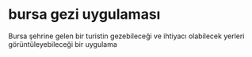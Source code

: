 # bursa gezi uygulaması
 Bursa şehrine gelen bir turistin gezebileceği ve ihtiyacı olabilecek yerleri görüntüleyebileceği bir uygulama
